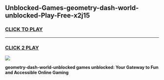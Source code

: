 
## Unblocked-Games-geometry-dash-world-unblocked-Play-Free-x2j15
<h3>
<a href="https://premium76.site?title=geometry-dash-world-unblocked&ref=12A">CLICK TO PLAY</a></h3>
<hr>

<h3>
<a href="https://premium76.site?title=geometry-dash-world-unblocked&ref=12A">CLICK 2 PLAY</a>
  
</h3>

<a href="https://premium76.site?title=geometry-dash-world-unblocked&ref=12A"><img src="https://clearcache.store/games.png"></a>


**geometry-dash-world-unblocked games unblocked: Your Gateway to Fun and Accessible Online Gaming**
